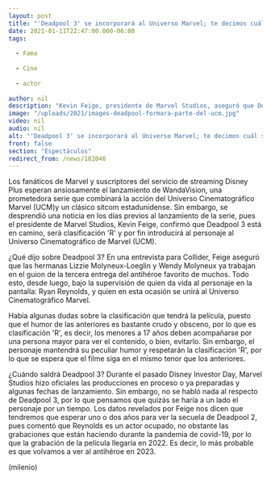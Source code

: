 ```yaml
---
layout: post
title: "'Deadpool 3' se incorporará al Universo Marvel; te decimos cuál será su clasificación"
date: 2021-01-11T22:47:00.000-06:00
tags:
  
  - Fama
  
  - Cine
  
  - actor
  
author: nil
description: "Kevin Feige, presidente de Marvel Studios, aseguró que Deadpool 3 ya está en proceso y se grabará probablemente en 2022. "
image: "/uploads/2021/images-deadpool-formara-parte-del-ucm.jpg"
video: nil
audio: nil
alt: "'Deadpool 3' se incorporará al Universo Marvel; te decimos cuál será su clasificación"
front: false
section: "Espectáculos"
redirect_from: /news/182046
---
```


Los fanáticos de Marvel y suscriptores del servicio de streaming Disney Plus esperan ansiosamente el lanzamiento de WandaVision, una prometedora serie que combinará la acción del Universo Cinematográfico Marvel (UCM)y un clásico sitcom estadunidense. Sin embargo, se desprendió una noticia en los días previos al lanzamiento de la serie, pues el presidente de Marvel Studios, Kevin Feige, confirmó que Deadpool 3 está en camino, será clasificación 'R' y por fin introducirá al personaje al Universo Cinematográfico de Marvel (UCM). 

¿Qué dijo sobre Deadpool 3? En una entrevista para Collider, Feige aseguró que las hermanas Lizzie Molyneux-Loeglin y Wendy Molyneux ya trabajan en el guion de la tercera entrega del antihéroe favorito de muchos. Todo esto, desde luego, bajo la supervisión de quien da vida al personaje en la pantalla: Ryan Reynolds, y quien en esta ocasión se unirá al Universo Cinematográfico Marvel. 

Había algunas dudas sobre la clasificación que tendrá la película, puesto que el humor de las anteriores es bastante crudo y obsceno, por lo que es clasificación 'R', es decir, los menores a 17 años deben acompañarse por una persona mayor para ver el contenido, o bien, evitarlo. Sin embargo, el personaje mantendrá su peculiar humor y respetarán la clasificación 'R', por lo que se espera que el filme siga en el mismo tenor que los anteriores. 

¿Cuándo saldrá Deadpool 3? Durante el pasado Disney Investor Day, Marvel Studios hizo oficiales las producciones en proceso o ya preparadas y algunas fechas de lanzamiento. Sin embargo, no se habló nada al respecto de Deadpool 3, por lo que pensamos que quizás se haría a un lado el personaje por un tiempo. Los datos revelados por Feige nos dicen que tendremos que esperar uno o dos años para ver la secuela de Deadpool 2, pues comentó que Reynolds es un actor ocupado, no obstante las grabaciones que están haciendo durante la pandemia de covid-19, por lo que la grabación de la película llegaría en 2022. Es decir, lo más probable es que volvamos a ver al antihéroe en 2023. 

(milenio)